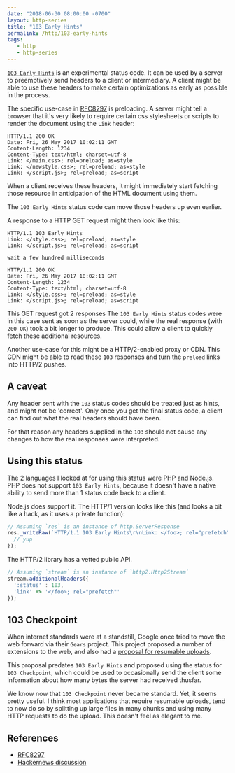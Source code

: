 ```yaml
---
date: "2018-06-30 08:00:00 -0700"
layout: http-series
title: "103 Early Hints"
permalink: /http/103-early-hints
tags:
   - http
   - http-series
---
```


[`103 Early Hints`][1] is an experimental status code. It can be used by a
server to preemptively send headers to a client or intermediary. A client
might be able to use these headers to make certain optimizations as early
as possible in the process.

The specific use-case in [RFC8297][2] is preloading. A server might tell a
browser that it's very likely to require certain css stylesheets or scripts
to render the document using the `Link` header:

```http
HTTP/1.1 200 OK
Date: Fri, 26 May 2017 10:02:11 GMT
Content-Length: 1234
Content-Type: text/html; charset=utf-8
Link: </main.css>; rel=preload; as=style
Link: </newstyle.css>; rel=preload; as=style
Link: </script.js>; rel=preload; as=script
```

When a client receives these headers, it might immediately start fetching
those resource in anticipation of the HTML document using them.

The `103 Early Hints` status code can move those headers up even earlier.

A response to a HTTP GET request might then look like this:

```http
HTTP/1.1 103 Early Hints
Link: </style.css>; rel=preload; as=style
Link: </script.js>; rel=preload; as=script
```

```
wait a few hundred milliseconds
```

```http
HTTP/1.1 200 OK
Date: Fri, 26 May 2017 10:02:11 GMT
Content-Length: 1234
Content-Type: text/html; charset=utf-8
Link: </style.css>; rel=preload; as=style
Link: </script.js>; rel=preload; as=script
```

This GET request got 2 responses The `103 Early Hints` status codes
were in this case sent as soon as the server could, while the real response
(with `200 OK`) took a bit longer to produce. This could allow a client to
quickly fetch these additional resources.

Another use-case for this might be a HTTP/2-enabled proxy or CDN. This CDN
might be able to read these `103` responses and turn the `preload` links into
HTTP/2 pushes.

A caveat
--------

Any header sent with the `103` status codes should be treated just as hints,
and might not be 'correct'. Only once you get the final status code, a client
can find out what the real headers should have been.

For that reason any headers supplied in the `103` should not cause any changes
to how the real responses were interpreted.


Using this status
-----------------

The 2 languages I looked at for using this status were PHP and Node.js. PHP
does not support `103 Early Hints`, because it doesn't have a native ability
to send more than 1 status code back to a client.

Node.js does support it. The HTTP/1 version looks like this (and looks a bit
like a hack, as it uses a private function):

```js
// Assuming `res` is an instance of http.ServerResponse
res._writeRaw(`HTTP/1.1 103 Early Hints\r\nLink: </foo>; rel="prefetch"\r\n\r\n`, 'ascii', (err, result) => {
  // yup
});
```

The HTTP/2 library has a vetted public API.

```js
// Assuming `stream` is an instance of `http2.Http2Stream`
stream.additionalHeaders({
  ':status' : 103,
  'link' => '</foo>; rel="prefetch"'
});
```

103 Checkpoint
--------------

When internet standards were at a standstill, Google once tried to move the
web forward via their `Gears` project. This project proposed a number of
extensions to the web, and also had a [proposal for resumable uploads][4].

This proposal predates `103 Early Hints` and proposed using the status for
`103 Checkpoint`, which could be used to occasionally send the client some
information about how many bytes the server had received thusfar.

We know now that `103 Checkpoint` never became standard. Yet, it seems pretty
useful. I think most applications that require resumable uploads, tend to now
do so by splitting up large files in many chunks and using many HTTP requests
to do the upload. This doesn't feel as elegant to me.


References
----------

* [RFC8297][2]
* [Hackernews discussion][3]

[1]: https://tools.ietf.org/html/rfc8297#section-2 "103 Early Hints"
[2]: https://tools.ietf.org/html/rfc8297 "An HTTP Status Code for Indicating Hints"
[3]: https://news.ycombinator.com/item?id=15590049
[4]: https://web.archive.org/web/20151013212135/http://code.google.com/p/gears/wiki/ResumableHttpRequestsProposal

